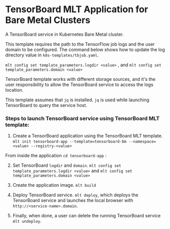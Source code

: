 # TensorBoard MLT Application for Bare Metal Clusters

A TensorBoard service in Kubernetes Bare Metal cluster.

This template requires the path to the TensorFlow job logs and the user domain to be configured.
The command below shows how to update the log directory value in `k8s-templates/tbjob.yaml`.

`mlt config set template_parameters.logdir <value>` , and
`mlt config set template_parameters.domain <value>`

TensorBoard template works with different storage sources, and it's the user responsibility to allow the TensorBoard service to access the logs location.

This template assumes that `jq` is installed. `jq` is used while launching TensorBoard to query the service host.

### Steps to launch TensorBoard service using TensorBoard MLT template:

1. Create a TensorBoard application using the TensorBoard MLT template.
`mlt init tensorboard-app --template=tensorboard-bm --namespace=<value> --registry-<value>`

From inside the application `cd tensorboard-app` :

2. Set TensorBoard `logdir` and `domain`.
`mlt config set template_parameters.logdir <value>` and
`mlt config set template_parameters.domain <value>`

3. Create the application image.
`mlt build`

4. Deploy TensorBoard service.
`mlt deploy`,
which deploys the TensorBoard service and launches the local browser with `http://<service-name>.domain`.

7. Finally, when done, a user can delete the running TensorBoard service
`mlt undeploy`.
